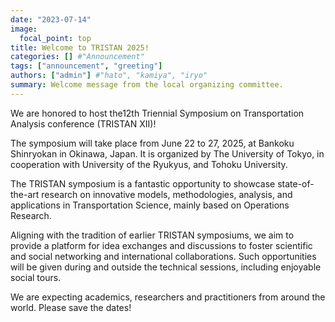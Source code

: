 ```yaml
---
date: "2023-07-14"
image:
  focal_point: top
title: Welcome to TRISTAN 2025!
categories: [] #"Announcement"
tags: ["announcement", "greeting"]
authors: ["admin"] #"hato", "kamiya", "iryo"
summary: Welcome message from the local organizing committee.
---
```


We are honored to host the12th Triennial Symposium on Transportation Analysis conference (TRISTAN XII)! 

The symposium will take place from June 22 to 27, 2025, at Bankoku Shinryokan in Okinawa, Japan. It is organized by The University of Tokyo, in cooperation with University of the Ryukyus, and Tohoku University.

The TRISTAN symposium is a fantastic opportunity to showcase state-of-the-art research on innovative models, methodologies, analysis, and applications in Transportation Science, mainly based on Operations Research. 

Aligning with the tradition of earlier TRISTAN symposiums, we aim to provide a platform for idea exchanges and discussions to foster scientific and social networking and international collaborations. 
Such opportunities will be given during and outside the technical sessions, including enjoyable social tours.

We are expecting academics, researchers and practitioners from around the world. Please save the dates!

